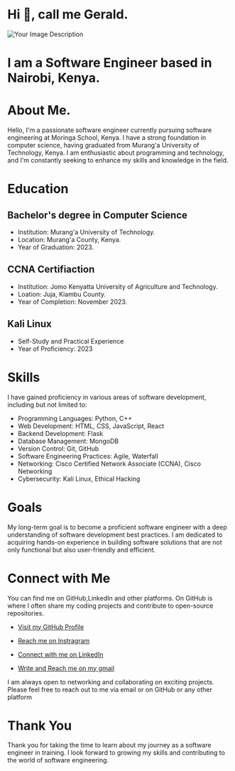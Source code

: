 # Hi 👋, call me Gerald.

<img src="https://www.google.com/url?sa=i&url=https%3A%2F%2Fnigerianfinder.com%2Fsoftware-engineering-in-nigeria-how-to-start-your-career%2F&psig=AOvVaw12pBq3zdaHIlHr1BjtoScL&ust=1699439885862000&source=images&cd=vfe&ved=0CBIQjRxqFwoTCNCx6sPZsYIDFQAAAAAdAAAAABAJ" alt="Your Image Description">

                                                                    
# I am a Software Engineer based in Nairobi, Kenya.

# About Me.                    
Hello, I'm a passionate software engineer currently pursuing software engineering at Moringa School, Kenya.
I have a strong foundation in computer science, having graduated from Murang'a University of Technology, Kenya. 
I am enthusiastic about programming and technology, and I'm constantly seeking to enhance my skills and knowledge in the field.

# Education
## Bachelor's degree in Computer Science 
   * Institution:  Murang'a University of Technology.
   * Location: Murang'a County, Kenya.
   * Year of Graduation: 2023.

## CCNA Certifiaction
   * Institution: Jomo Kenyatta University of Agriculture and Technology.
   * Loation: Juja, Kiambu County.
   * Year of Completion: November 2023.

## Kali Linux
   * Self-Study and Practical Experience
   * Year of Proficiency: 2023

# Skills
I have gained proficiency in various areas of software development, including but not limited to:

* Programming Languages: Python, C++
* Web Development: HTML, CSS, JavaScript, React
* Backend Development: Flask
* Database Management: MongoDB
* Version Control: Git, GitHub
* Software Engineering Practices: Agile, Waterfall
* Networking: Cisco Certified Network Associate (CCNA), Cisco Networking
* Cybersecurity: Kali Linux, Ethical Hacking

# Goals
My long-term goal is to become a proficient software engineer with a deep understanding of software development best practices.
I am dedicated to acquiring hands-on experience in building software solutions that are not only functional but also user-friendly and efficient.

# Connect with Me
You can find me on GitHub,LinkedIn and other platforms. On GitHub is where I often share my coding projects and contribute to open-source repositories.

* <a href="https://github.com/Gerald-GG">Visit my GitHub Profile</a>

* <a href="https://www.instagram.com/gerald_.gg/">Reach me on Instragram</a>

* <a href="https://www.linkedin.com/in/gerald-mwangi-3a6067244/">Connect with me on LinkedIn</a>

* <a href="gicharugerald@gmail.com">Write and Reach me on my gmail<a/>


I am always open to networking and collaborating on exciting projects. Please feel free to reach out to me via email or on GitHub or any other platform

# Thank You
Thank you for taking the time to learn about my journey as a software engineer in training. 
I look forward to growing my skills and contributing to the world of software engineering.
